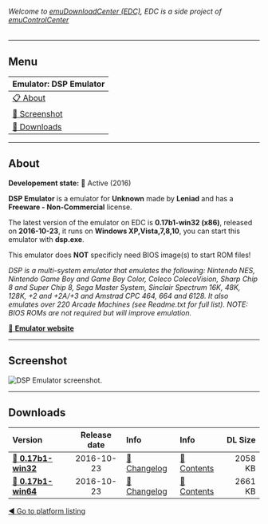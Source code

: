 ###### Welcome to [emuDownloadCenter (EDC)](https://github.com/PhoenixInteractiveNL/emuDownloadCenter/wiki/), EDC is a side project of [emuControlCenter](https://github.com/PhoenixInteractiveNL/emuControlCenter/wiki/)
***
## Menu
| **Emulator: DSP Emulator** |
|:---------|
| [:clipboard: About](#about) |
| [:sunrise: Screenshot](#screen) |
| [:floppy_disk: Downloads](#downloads) |
***
## About
**Developement state:** :large_blue_circle: Active (2016)

**DSP Emulator** is a emulator for **Unknown** made by **Leniad** and has a **Freeware - Non-Commercial** license.

The latest version of the emulator on EDC is **0.17b1-win32 (x86)**, released on **2016-10-23**, it runs on **Windows XP,Vista,7,8,10**, you can start this emulator with **dsp.exe**.

This emulator does **NOT** specificly need BIOS image(s) to start ROM files!

_DSP is a multi-system emulator that emulates the following: Nintendo NES, Nintendo Game Boy and Game Boy Color, Coleco ColecoVision, Sharp Chip 8 and Super Chip 8,  Sega Master System, Sinclair Spectrum 16K, 48K, 128K, +2 and +2A/+3 and Amstrad CPC 464, 664 and 6128. It also emulates over 220 Arcade Machines (see Readme.txt for full list). NOTE: BIOS ROMs are not required but will improve emulation._

[:link: **Emulator website**](http://github.com/leniad/dsp-emulator)
***
## Screenshot
![](https://raw.githubusercontent.com/PhoenixInteractiveNL/emuDownloadCenter/master/hooks/dsp/emulator_screen_01.jpg "DSP Emulator screenshot.")
***
## Downloads
| Version  | Release date  | Info       | Info       | DL Size    |
|:---------|:-------------:|:-----------|:-----------|-----------:|
| [:floppy_disk: **0.17b1-win32**](https://github.com/PhoenixInteractiveNL/edc-repo0002/raw/master/dsp/0.17b1-win32.7z) | 2016-10-23 | [:page_facing_up: Changelog](https://github.com/PhoenixInteractiveNL/edc-repo0002/blob/master/dsp/0.17b1-win32_changelog.txt) | [:mag_right: Contents](https://github.com/PhoenixInteractiveNL/edc-repo0002/blob/master/dsp/0.17b1-win32_contents.txt) | 2058 KB |
| [:floppy_disk: **0.17b1-win64**](https://github.com/PhoenixInteractiveNL/edc-repo0002/raw/master/dsp/0.17b1-win64.7z) | 2016-10-23 | [:page_facing_up: Changelog](https://github.com/PhoenixInteractiveNL/edc-repo0002/blob/master/dsp/0.17b1-win64_changelog.txt) | [:mag_right: Contents](https://github.com/PhoenixInteractiveNL/edc-repo0002/blob/master/dsp/0.17b1-win64_contents.txt) | 2661 KB |

[:arrow_backward: Go to platform listing](https://github.com/PhoenixInteractiveNL/emuDownloadCenter/wiki/EDC-Platform-List)
